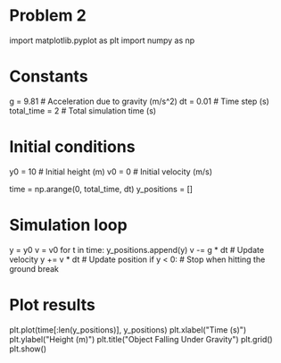 # Problem 2
import matplotlib.pyplot as plt
import numpy as np

# Constants
g = 9.81  # Acceleration due to gravity (m/s^2)
dt = 0.01  # Time step (s)
total_time = 2  # Total simulation time (s)

# Initial conditions
y0 = 10  # Initial height (m)
v0 = 0   # Initial velocity (m/s)

time = np.arange(0, total_time, dt)
y_positions = []

# Simulation loop
y = y0
v = v0
for t in time:
    y_positions.append(y)
    v -= g * dt  # Update velocity
    y += v * dt  # Update position
    if y < 0:  # Stop when hitting the ground
        break

# Plot results
plt.plot(time[:len(y_positions)], y_positions)
plt.xlabel("Time (s)")
plt.ylabel("Height (m)")
plt.title("Object Falling Under Gravity")
plt.grid()
plt.show()
